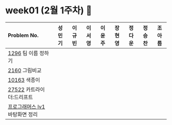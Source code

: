 
# week01 (2월 1주차) :pencil:


|Problem No.|성민기|이규빈|이서영|이윤주|장현영|정다운|정승찬|조아름|
|:-------------------------|:-----:|:-----:|:-----:|:-----:|:-----:|:-----:|:-----:|:-----:|
|[1296](https://www.acmicpc.net/problem/1296) 팀 이름 정하기|||||||||
|[2160](https://www.acmicpc.net/problem/2160) 그림비교|||||||||
|[10163](https://www.acmicpc.net/problem/10163) 색종이|||||||||
|[27522](https://www.acmicpc.net/problem/27522) 카트라이더:드리프트|||||||||
|[프로그래머스 lv1](https://school.programmers.co.kr/learn/courses/30/lessons/161990) 바탕화면 정리|||||||||